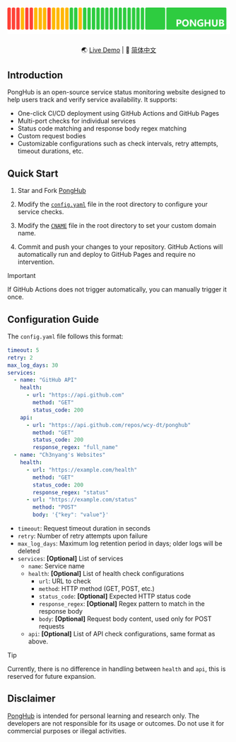 # [![PongHub](static/band.png)](https://health.ch3nyang.top)

<div align="center">

🌏 [Live Demo](https://health.ch3nyang.top) | 📖 [简体中文](README_CN.md)

</div>

## Introduction

PongHub is an open-source service status monitoring website designed to help users track and verify service availability. It supports:

- One-click CI/CD deployment using GitHub Actions and GitHub Pages
- Multi-port checks for individual services
- Status code matching and response body regex matching
- Custom request bodies
- Customizable configurations such as check intervals, retry attempts, timeout durations, etc.

## Quick Start

1. Star and Fork [PongHub](https://github.com/WCY-dt/ponghub)

2. Modify the [`config.yaml`](config.yaml) file in the root directory to configure your service checks.

3. Modify the [`CNAME`](CNAME) file in the root directory to set your custom domain name.

4. Commit and push your changes to your repository. GitHub Actions will automatically run and deploy to GitHub Pages and require no intervention.

> [!IMPORTANT]
> If GitHub Actions does not trigger automatically, you can manually trigger it once.

## Configuration Guide

The `config.yaml` file follows this format:

```yaml
timeout: 5
retry: 2
max_log_days: 30
services:
  - name: "GitHub API"
    health:
      - url: "https://api.github.com"
        method: "GET"
        status_code: 200
    api:
      - url: "https://api.github.com/repos/wcy-dt/ponghub"
        method: "GET"
        status_code: 200
        response_regex: "full_name"
  - name: "Ch3nyang's Websites"
    health:
      - url: "https://example.com/health"
        method: "GET"
        status_code: 200
        response_regex: "status"
      - url: "https://example.com/status"
        method: "POST"
        body: '{"key": "value"}'
```

- `timeout`: Request timeout duration in seconds
- `retry`: Number of retry attempts upon failure
- `max_log_days`: Maximum log retention period in days; older logs will be deleted
- `services`: **[Optional]​**​​ List of services
  - `name`: Service name
  - `health`: **[Optional]​** List of health check configurations
    - `url`: URL to check
    - `method`: HTTP method (GET, POST, etc.)
    - `status_code`: ​​**​[Optional]​**​​ Expected HTTP status code
    - `response_regex`: **[Optional]​** Regex pattern to match in the response body
    - `body`: ​​**​[Optional]​**​​ Request body content, used only for POST requests
  - `api`: ​​**​[Optional]​**​​ List of API check configurations, same format as above.

> [!TIP]
> Currently, there is no difference in handling between `health` and `api`, this is reserved for future expansion.

## Disclaimer

[PongHub](https://github.com/WCY-dt/ponghub) is intended for personal learning and research only. The developers are not responsible for its usage or outcomes. Do not use it for commercial purposes or illegal activities.
